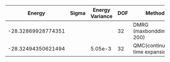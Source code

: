 |       Energy          |  Sigma          | Energy Variance  | DOF |Method                                                          | Data repository                |
| ----------------------| --------------- | -----------------| ------- |------------------------------------------------------------|------------------------------- |
| -28.32869928774351 |                 |                  |   32     | DMRG (maxbonddim = 200)                                   |  |
| -28.32494350621494 |         |    5.05e-3    |   32     |  QMC(continuous-time expansion) | [SpinlesstV-LCT-INT](https://github.com/wangleiphy/SpinlesstV-LCT-INT)  |s
